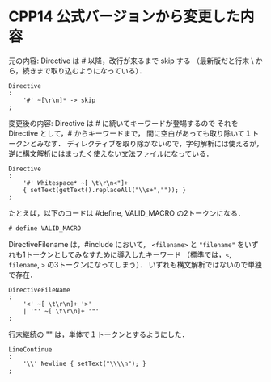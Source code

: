 
# CPP14 公式バージョンから変更した内容

元の内容: Directive は # 以降，改行が来るまで skip する
（最新版だと行末 \\ から，続きまで取り込むようになっている）．

	Directive
	:
		'#' ~[\r\n]* -> skip
	;

変更後の内容: Directive は # に続いてキーワードが登場するので
それを Directive として，# からキーワードまで，
間に空白があっても取り除いて１トークンとみなす．
ディレクティブを取り除かないので，字句解析には使えるが，
逆に構文解析にはまったく使えない文法ファイルになっている．

	Directive
	:
		'#' Whitespace* ~[ \t\r\n<"]+ 
		{ setText(getText().replaceAll("\\s+","")); }
	;

たとえば，以下のコードは #define, VALID_MACRO の2トークンになる．

	# define VALID_MACRO

DirectiveFilename は，#include において，
`<filename>` と `"filename"` をいずれも1トークンとしてみなすために導入したキーワード
（標準では，`<`, `filename`, `>` の3トークンになってしまう）．
いずれも構文解析ではないので単独で存在．

	DirectiveFileName
	:
		'<' ~[ \t\r\n]+ '>'
		| '"' ~[ \t\r\n]+ '"'
	;

行末継続の "\" は，単体で１トークンとするようにした．

	LineContinue
	:  
		'\\' Newline { setText("\\\\n"); }
	;


